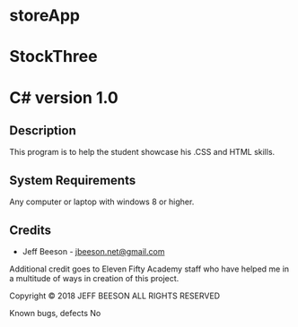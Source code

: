 # storeApp
# StockThree
# C# version 1.0


## Description
This program is to help the student showcase his .CSS and HTML skills.

## System Requirements
Any computer or laptop with windows 8 or higher.


## Credits
* Jeff Beeson - jbeeson.net@gmail.com


Additional credit goes to Eleven Fifty Academy staff who have helped me in a multitude of ways in creation of this project. 

Copyright
© 2018  JEFF BEESON ALL RIGHTS RESERVED 

Known bugs, defects
No
